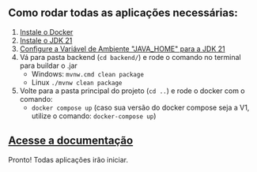 

## Como rodar todas as aplicações necessárias:
1. <a href="https://docs.docker.com/engine/install/" target="_blank" rel="noopener noreferrer">Instale o Docker</a>
2. <a href="https://www.oracle.com/java/technologies/downloads/#java21" target="_blank" rel="noopener noreferrer">Instale o JDK 21</a>
3. <a href="https://www.baeldung.com/java-home-on-windows-7-8-10-mac-os-x-linux" target="_blank" rel="noopener noreferrer">Configure a Variável de Ambiente "JAVA_HOME" para a JDK 21</a>
4. Vá para pasta backend (`cd backend/`) e rode o comando no terminal para buildar o .jar
   - Windows: `mvnw.cmd clean package`
   - Linux `./mvnw clean package`
5. Volte para a pasta principal do projeto (`cd ..`) e rode o docker com o comando: 
   - `docker compose up` (caso sua versão do docker compose seja a V1, utilize o comando: `docker-compose up`)


## <a href="http://localhost:8080/api/docs">Acesse a documentação</a>

Pronto! Todas aplicações irão iniciar.